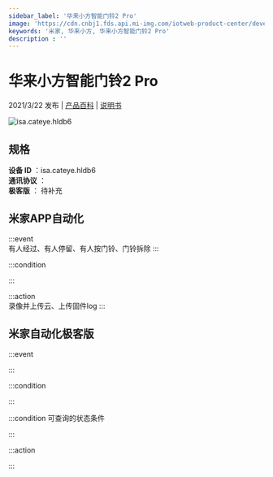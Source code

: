 ```yaml
---
sidebar_label: '华来小方智能门铃2 Pro'
image: 'https://cdn.cnbj1.fds.api.mi-img.com/iotweb-product-center/developer_1578984631603ft341XkV.png?GalaxyAccessKeyId=AKVGLQWBOVIRQ3XLEW&Expires=9223372036854775807&Signature=lMQMbN/gYWz8pH6+bgVraWv2yqo='
keywords: '米家, 华来小方, 华来小方智能门铃2 Pro'
description : ''
---
```

# 华来小方智能门铃2 Pro

2021/3/22 发布 | [产品百科](https://home.mi.com/webapp/content/baike/product/index.html?model=isa.cateye.hldb6/) | [说明书](https://home.mi.com/views/introduction.html?model=isa.cateye.hldb6&region=cn)

![isa.cateye.hldb6](https://cdn.cnbj1.fds.api.mi-img.com/iotweb-product-center/developer_1578984631603ft341XkV.png?GalaxyAccessKeyId=AKVGLQWBOVIRQ3XLEW&Expires=9223372036854775807&Signature=lMQMbN/gYWz8pH6+bgVraWv2yqo=)

## 规格  
> 
**设备 ID** ：isa.cateye.hldb6  
**通讯协议** ：  
**极客版**  ： 待补充 


## 米家APP自动化  

:::event  
有人经过、有人停留、有人按门铃、门铃拆除
:::

:::condition  

:::

:::action   
录像并上传云、上传固件log
:::

## 米家自动化极客版  

:::event  

:::

:::condition  

:::

:::condition 可查询的状态条件  

:::

:::action  

:::

        
